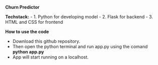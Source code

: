 **Churn Predictor**

**Techstack:** 
    - 1. Python for developing model
    - 2. Flask for backend 
    - 3. HTML and CSS for frontend

**How to use the code**
* Download this github repository.
* Then open the python terminal and run app.py using the comand **python app.py**
* App will start running on a localhost.

